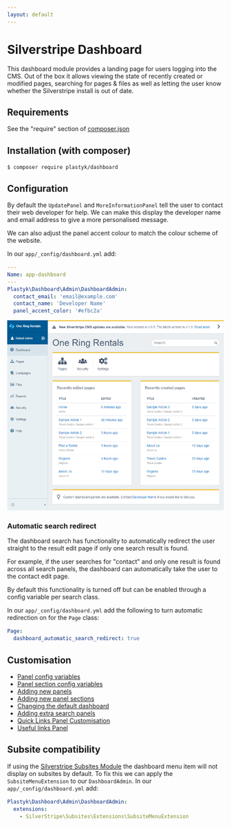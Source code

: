 ```yaml
---
layout: default
---
```


# Silverstripe Dashboard

This dashboard module provides a landing page for users logging into the CMS. Out of the box it allows viewing the state of recently created or modified pages, searching for pages & files as well as letting the user know whether the Silverstripe install is out of date.

## Requirements

See the "require" section of [composer.json](https://github.com/plastyk/silverstripe-dashboard/blob/master/composer.json)

## Installation (with composer)

    $ composer require plastyk/dashboard

## Configuration

By default the `UpdatePanel` and `MoreInformationPanel` tell the user to contact their web developer for help. We can make this display the developer name and email address to give a more personalised message.

We can also adjust the panel accent colour to match the colour scheme of the website.

In our `app/_config/dashboard.yml` add:

```yml
---
Name: app-dashboard
---
Plastyk\Dashboard\Admin\DashboardAdmin:
  contact_email: 'email@example.com'
  contact_name: 'Developer Name'
  panel_accent_color: '#efbc2a'
```
![Dashboard module customisation screenshot](images/dashboard-module-screenshot-yellow.png)

### Automatic search redirect

The dashboard search has functionality to automatically redirect the user straight to the result edit page if only one search result is found.

For example, if the user searches for "contact" and only one result is found across all search panels, the dashboard can automatically take the user to the contact edit page.

By default this functionality is turned off but can be enabled through a config variable per search class.

In our `app/_config/dashboard.yml` add the following to turn automatic redirection on for the `Page` class:

```yml
Page:
  dashboard_automatic_search_redirect: true
```

## Customisation
* [Panel config variables](https://plastyk.github.io/silverstripe-dashboard/en/customisation-panel-config-variables)
* [Panel section config variables](https://plastyk.github.io/silverstripe-dashboard/en/customisation-panel-section-config-variables)
* [Adding new panels](https://plastyk.github.io/silverstripe-dashboard/en/customisation-new-panels)
* [Adding new panel sections](https://plastyk.github.io/silverstripe-dashboard/en/customisation-new-panel-sections)
* [Changing the default dashboard](https://plastyk.github.io/silverstripe-dashboard/en/customisation-default-dashboard)
* [Adding extra search panels](https://plastyk.github.io/silverstripe-dashboard/en/customisation-extra-search-panels)
* [Quick Links Panel Customisation](https://plastyk.github.io/silverstripe-dashboard/en/customisation-quicklinks)
* [Useful links Panel](https://plastyk.github.io/silverstripe-dashboard/en/customisation-useful-links-panel)

## Subsite compatibility

If using the [Silverstripe Subsites Module](https://github.com/silverstripe/silverstripe-subsites/) the dashboard menu item will not display on subsites by default. To fix this we can apply the `SubsiteMenuExtension` to our `DashboardAdmin`. In our `app/_config/dashboard.yml` add:

```yml
Plastyk\Dashboard\Admin\DashboardAdmin:
  extensions:
    - SilverStripe\Subsites\Extensions\SubsiteMenuExtension
```
